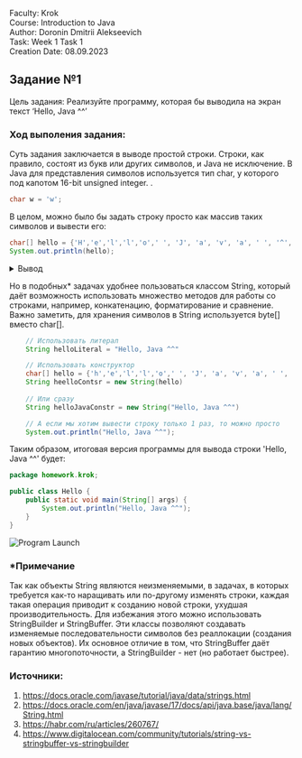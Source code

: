 Faculty: Krok  
Course: Introduction to Java  
Author: Doronin Dmitrii Alekseevich  
Task: Week 1 Task 1  
Creation Date: 08.09.2023  

## Задание №1
Цель задания: Реализуйте программу, которая бы выводила на экран текст ‘Hello, Java ^^’

### Ход выполения задания:

Суть задания заключается в выводе простой строки. Строки, как правило, состоят из 
букв или других символов, и Java не исключение. В Java для представления символов 
используется тип char, у которого под капотом 16-bit unsigned integer.
.
```Java
char w = 'w';
```

В целом, можно было бы задать строку просто как массив таких символов и вывести его:
```Java
char[] hello = {'H','e','l','l','o',' ', 'J', 'a', 'v', 'a', ' ', '^', '^'};
System.out.println(hello);
```
<details>
<summary>Вывод</summary>

![screenshot_1](https://github.com/Korpenter/url-shortener/assets/141184937/9fe04722-aa93-4ea0-afb7-5286d0395086)
</details>

Но в подобных* задачах удобнее пользоваться классом String, который даёт возможность
использовать множество методов для работы со строками, например, конкатенацию, 
форматирование и сравнение. Важно заметить, для хранения символов в String 
используется byte[] вместо char[].
```Java
    // Использовать литерал
    String helloLiteral = "Hello, Java ^^"

    // Использовать конструктор
    char[] hello = {'h','e','l','l','o',' ', 'J', 'a', 'v', 'a', ' ', '^', '^'};
    String heelloContsr = new String(hello)
            
    // Или сразу        
    String helloJavaConstr = new String("Hello, Java ^^")

    // А если мы хотим вывести строку только 1 раз, то можно просто 
    System.out.println("Hello, Java ^^");
```
Таким образом, итоговая версия программы для вывода строки 'Hello, Java ^^' будет:
```Java
package homework.krok;

public class Hello {
    public static void main(String[] args) {
        System.out.println("Hello, Java ^^");
    }
}

```

![Program Launch](https://github.com/Korpenter/url-shortener/assets/141184937/f5ed9e30-cc7e-4247-9698-b508d99ea156)


### *Примечание 
Так как объекты String являются неизменяемыми, в задачах, в которых требуется 
как-то наращивать или по-другому изменять строки, каждая такая операция приводит к
созданию новой строки, ухудшая производительность. Для избежания этого можно 
использовать StringBuilder и StringBuffer. Эти классы позволяют создавать изменяемые
последовательности символов без реаллокации (создания новых объектов). Их основное
отличие в том, что StringBuffer даёт гарантию многопоточности, а StringBuilder - 
нет (но работает быстрее).

### Источники:
1. https://docs.oracle.com/javase/tutorial/java/data/strings.html
2. https://docs.oracle.com/en/java/javase/17/docs/api/java.base/java/lang/String.html
2. https://habr.com/ru/articles/260767/
3. https://www.digitalocean.com/community/tutorials/string-vs-stringbuffer-vs-stringbuilder